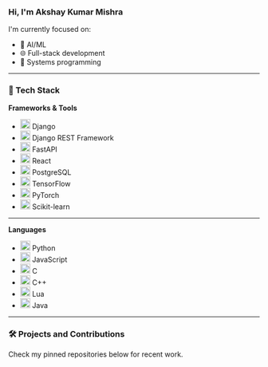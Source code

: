 ### Hi, I'm Akshay Kumar Mishra

I'm currently focused on:

- 🤖 AI/ML  
- 🌐 Full-stack development  
- 🧵 Systems programming

---

### 🔧 Tech Stack

**Frameworks & Tools**

- <img src="https://cdn.simpleicons.org/django/092E20" width="20"/> Django  
- <img src="https://cdn.simpleicons.org/django/EE3C31" width="20"/> Django REST Framework  
- <img src="https://cdn.simpleicons.org/fastapi/009688" width="20"/> FastAPI  
- <img src="https://cdn.simpleicons.org/react/61DAFB" width="20"/> React  
- <img src="https://cdn.simpleicons.org/postgresql/336791" width="20"/> PostgreSQL  
- <img src="https://cdn.simpleicons.org/tensorflow/FF6F00" width="20"/> TensorFlow  
- <img src="https://cdn.simpleicons.org/pytorch/EE4C2C" width="20"/> PyTorch  
- <img src="https://cdn.simpleicons.org/scikitlearn/F7931E" width="20"/> Scikit-learn

---

**Languages**

- <img src="https://cdn.simpleicons.org/python/3776AB" width="20"/> Python  
- <img src="https://cdn.simpleicons.org/javascript/F7DF1E" width="20"/> JavaScript  
- <img src="https://cdn.simpleicons.org/c/A8B9CC" width="20"/> C  
- <img src="https://cdn.simpleicons.org/cplusplus/00599C" width="20"/> C++  
- <img src="https://cdn.simpleicons.org/lua/2C2D72" width="20"/> Lua  
- <img src="https://cdn.simpleicons.org/java/007396" width="20"/> Java

---

### 🛠️ Projects and Contributions

Check my pinned repositories below for recent work.

